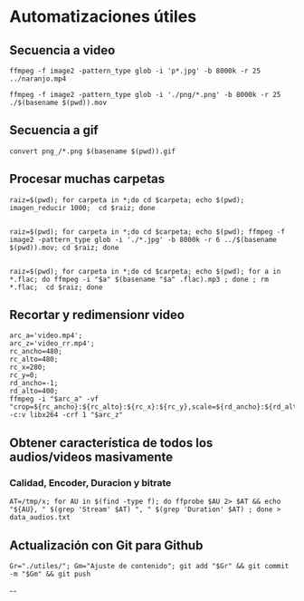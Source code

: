# Automatizaciones útiles

## Secuencia a video

	ffmpeg -f image2 -pattern_type glob -i 'p*.jpg' -b 8000k -r 25 ../naranjo.mp4

	ffmpeg -f image2 -pattern_type glob -i './png/*.png' -b 8000k -r 25 ./$(basename $(pwd)).mov

## Secuencia a gif

	convert png_/*.png $(basename $(pwd)).gif


## Procesar muchas carpetas

	raiz=$(pwd); for carpeta in *;do cd $carpeta; echo $(pwd); imagen_reducir 1000;  cd $raiz; done


	raiz=$(pwd); for carpeta in *;do cd $carpeta; echo $(pwd); ffmpeg -f image2 -pattern_type glob -i './*.jpg' -b 8000k -r 6 ../$(basename $(pwd)).mov; cd $raiz; done


	raiz=$(pwd); for carpeta in *;do cd $carpeta; echo $(pwd); for a in *.flac; do ffmpeg -i "$a" $(basename "$a" .flac).mp3 ; done ; rm *.flac;  cd $raiz; done


## Recortar y redimensionr video

	arc_a='video.mp4';
	arc_z='video_rr.mp4';
	rc_ancho=480;
	rc_alto=480;
	rc_x=280;
	rc_y=0;
	rd_ancho=-1;
	rd_alto=400;
	ffmpeg -i "$arc_a" -vf "crop=${rc_ancho}:${rc_alto}:${rc_x}:${rc_y},scale=${rd_ancho}:${rd_alto}" -c:v libx264 -crf 1 "$arc_z"


## Obtener característica de todos los audios/videos masivamente

### Calidad, Encoder, Duracion y bitrate

	AT=/tmp/x; for AU in $(find -type f); do ffprobe $AU 2> $AT && echo "${AU}, " $(grep 'Stream' $AT) ", " $(grep 'Duration' $AT) ; done > data_audios.txt


## Actualización con Git para Github

	Gr="./utiles/"; Gm="Ajuste de contenido"; git add "$Gr" && git commit -m "$Gm" && git push


--
